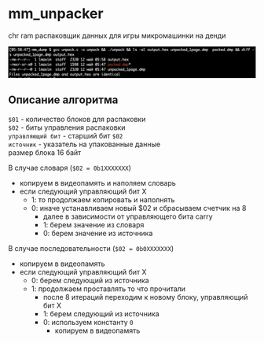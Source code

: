 # mm_unpacker

chr ram распаковщик данных для игры микромашинки на денди

![результат](/result.png)

## Описание алгоритма

`$01` - количество блоков для распаковки\
`$02` - биты управления распаковки\
`управляющий бит` - старший бит `$02`\
`источник` - указатель на упакованные данные\
размер блока 16 байт

В случае словаря                (`$02 = 0b1XXXXXXX`)
- копируем в видеопамять и наполяем словарь
- если следующий управляющий бит X
  - 1: то продолжаем копировать и наполнять
  - 0: иначе устанавливаем новый $02 и сбрасываем счетчик на 8
      - далее в зависимости от управляющего бита carry
      - 1: берем значение из словаря
      - 0: берем значение из источника

В случае последовательности     (`$02 = 0b0XXXXXXX`)
- копируем в видеопамять
- если следующий управляющий бит X
  - 0: берем следующий из источника
  - 1: продолжаем проставлять то что прочитали
    - после 8 итераций переходим к новому блоку, управляющий бит X
    - 1: берем следующий из источника 
    - 0: используем константу `0`
      - копируем в видеопамять

